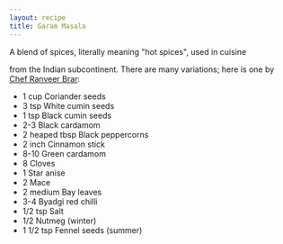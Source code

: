 ```yaml
---
layout: recipe
title: Garam Masala
---
```

<!-- stub -->A blend of spices, literally meaning "hot spices", used in cuisine 
from the Indian subcontinent.<!-- endstub --> There are many variations; here is 
one by [Chef Ranveer Brar](https://www.youtube.com/watch?v=f5_E0SknU7Q):

- 1 cup Coriander seeds
- 3 tsp White cumin seeds
- 1 tsp Black cumin seeds 
- 2-3 Black cardamom
- 2 heaped tbsp Black peppercorns
- 2 inch Cinnamon stick
- 8-10 Green cardamom
- 8 Cloves
- 1 Star anise
- 2 Mace
- 2 medium Bay leaves
- 3-4 Byadgi red chilli
- 1/2 tsp Salt
- 1/2 Nutmeg (winter)
- 1 1/2 tsp Fennel seeds (summer)